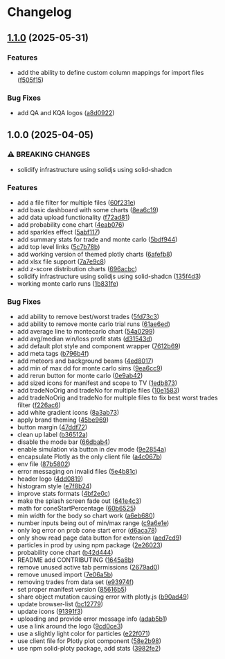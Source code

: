 # Changelog

## [1.1.0](https://github.com/QuantAlchemy/quant-companion/compare/v1.0.0...v1.1.0) (2025-05-31)


### Features

* add the ability to define custom column mappings for import files ([f505f15](https://github.com/QuantAlchemy/quant-companion/commit/f505f15aa7c6ff79d73b8202faf9d424a2d26ca9))


### Bug Fixes

* add QA and KQA logos ([a8d0922](https://github.com/QuantAlchemy/quant-companion/commit/a8d0922d2e9122ce110482f10def7a1b4c22eab5))

## 1.0.0 (2025-04-05)


### ⚠ BREAKING CHANGES

* solidify infrastructure using solidjs using solid-shadcn

### Features

* add a file filter for multiple files ([60f231e](https://github.com/QuantAlchemy/quant-companion/commit/60f231ed9a2a1768ff41c731fe91b25a13d7e898))
* add basic dashboard with some charts ([8ea6c19](https://github.com/QuantAlchemy/quant-companion/commit/8ea6c190bc5523a6931522fc305c6bcc631617c8))
* add data upload functionality ([f72ad81](https://github.com/QuantAlchemy/quant-companion/commit/f72ad810fe78a7c17b4a770375427858d856e209))
* add probability cone chart ([4eab076](https://github.com/QuantAlchemy/quant-companion/commit/4eab076ac5d4a5d091942ff9891ad217698e0e9e))
* add sparkles effect ([5abf117](https://github.com/QuantAlchemy/quant-companion/commit/5abf1174ada49a35a055d10f7ba0bc7815120294))
* add summary stats for trade and monte carlo ([5bdf944](https://github.com/QuantAlchemy/quant-companion/commit/5bdf94479cd56931eb4b3d27b8aa0d7da47d6288))
* add top level links ([5c7b78b](https://github.com/QuantAlchemy/quant-companion/commit/5c7b78be0c4d9ecd9b186a645f1b41ffa83535c7))
* add working version of themed plotly charts ([6afefb8](https://github.com/QuantAlchemy/quant-companion/commit/6afefb82eb70a71a3f6d6d7c7727d66bf3d423a5))
* add xlsx file support ([7a7e9c8](https://github.com/QuantAlchemy/quant-companion/commit/7a7e9c89a75d53d598aa1be7ddeb0fdc04c680f8))
* add z-score distribution charts ([696acbc](https://github.com/QuantAlchemy/quant-companion/commit/696acbca3873488af03d556bf03d2399faa76788))
* solidify infrastructure using solidjs using solid-shadcn ([135f4d3](https://github.com/QuantAlchemy/quant-companion/commit/135f4d373d6db50721eced2e1c28d66608d1f7a4))
* working monte carlo runs ([1b831fe](https://github.com/QuantAlchemy/quant-companion/commit/1b831fee0fd7938ea0c3dd2eb7cc607ebcc7a72c))


### Bug Fixes

* add ability to remove best/worst trades ([5fd73c3](https://github.com/QuantAlchemy/quant-companion/commit/5fd73c3ec923db3a5c7124344b6e854adfef311c))
* add ability to remove monte carlo trial runs ([61ae6ed](https://github.com/QuantAlchemy/quant-companion/commit/61ae6ed072975d1de42f5d7a23b43e31daa9e2f2))
* add average line to montecarlo chart ([54a0299](https://github.com/QuantAlchemy/quant-companion/commit/54a02991b6e9ce91b23023955570efe774fa4d8f))
* add avg/median win/loss profit stats ([d31543d](https://github.com/QuantAlchemy/quant-companion/commit/d31543dc954dba268f84ffaec8061ae35612ebbd))
* add default plot style and component wrapper ([7612b69](https://github.com/QuantAlchemy/quant-companion/commit/7612b6996378312a556a710fef8c43c8d6ffc0e4))
* add meta tags ([b796b4f](https://github.com/QuantAlchemy/quant-companion/commit/b796b4f448950267d3d2d2240a395c9f4df209bc))
* add meteors and background beams ([4ed8017](https://github.com/QuantAlchemy/quant-companion/commit/4ed8017669c02721e9ab32ea6e59822aa5003e82))
* add min of max dd for monte carlo sims ([9ea6cc9](https://github.com/QuantAlchemy/quant-companion/commit/9ea6cc91463db4778250e97f9d01caa19ed38270))
* add rerun button for monte carlo ([0e9ab42](https://github.com/QuantAlchemy/quant-companion/commit/0e9ab420359edfb8361b886d4086e97abcd464d6))
* add sized icons for manifest and scope to TV ([1edb873](https://github.com/QuantAlchemy/quant-companion/commit/1edb8732be96932184063d8e474436c4c3eec5f1))
* add tradeNoOrig and tradeNo for multiple files ([10e1583](https://github.com/QuantAlchemy/quant-companion/commit/10e1583be680565c8bca797aa62b21cf9f431a0a))
* add tradeNoOrig and tradeNo for multiple files to fix best worst trades filter ([f226ac6](https://github.com/QuantAlchemy/quant-companion/commit/f226ac6fcfd2ec8fa478e34c2945810e4949a22a))
* add white gradient icons ([8a3ab73](https://github.com/QuantAlchemy/quant-companion/commit/8a3ab73ead56de1f85febadb7b5431d6a60b2b76))
* apply brand theming ([45be969](https://github.com/QuantAlchemy/quant-companion/commit/45be969ca298488a2b243df8f4ba96a570bc1b62))
* button margin ([47ddf72](https://github.com/QuantAlchemy/quant-companion/commit/47ddf72bec6532c3eab7f2150650071fb740b57e))
* clean up label ([b36512a](https://github.com/QuantAlchemy/quant-companion/commit/b36512a725068919457c3364f2a30917a39c9c7b))
* disable the mode bar ([66dbab4](https://github.com/QuantAlchemy/quant-companion/commit/66dbab4c66a23658d3c6ad4d11213ab3097fd40e))
* enable simulation via button in dev mode ([9e2854a](https://github.com/QuantAlchemy/quant-companion/commit/9e2854a813cf3368bac1ae5ce5d0420d2ac5fc1d))
* encapsulate Plotly as the only client file ([a4c067b](https://github.com/QuantAlchemy/quant-companion/commit/a4c067b745751df32023528a7a4a53d920b47313))
* env file ([87b5802](https://github.com/QuantAlchemy/quant-companion/commit/87b5802016a076c848f8ff5074d7eb27566db712))
* error messaging on invalid files ([5e4b81c](https://github.com/QuantAlchemy/quant-companion/commit/5e4b81c64f2e7ec403897dc88deb0134898fcb44))
* header logo ([4dd0819](https://github.com/QuantAlchemy/quant-companion/commit/4dd08199cac034c0a5edc2b8e5345d5d9f2b2611))
* histogram style ([e7f8b24](https://github.com/QuantAlchemy/quant-companion/commit/e7f8b245ec49d580bc8d038d093adc53ebb27610))
* improve stats formats ([4bf2e0c](https://github.com/QuantAlchemy/quant-companion/commit/4bf2e0c7579a4ec66c5eeeb96e4bb50a5ebb7278))
* make the splash screen fade out ([641e4c3](https://github.com/QuantAlchemy/quant-companion/commit/641e4c335dffe9c2d7cffc8e50708a99a0254718))
* math for coneStartPercentage ([60b6525](https://github.com/QuantAlchemy/quant-companion/commit/60b6525b321cfff7fb34c8b029dc3c5d3c28a288))
* min width for the body so chart work ([a6eb680](https://github.com/QuantAlchemy/quant-companion/commit/a6eb680bf22f983494e1e04fb0c3b90099443563))
* number inputs being out of min/max range ([c9a6e1e](https://github.com/QuantAlchemy/quant-companion/commit/c9a6e1ebd650e6e14f2c7fcc31a68bdf38f214ba))
* only log error on prob cone start error ([d6aca78](https://github.com/QuantAlchemy/quant-companion/commit/d6aca7852c74178337facac0aea61072e0260912))
* only show read page data button for extension ([aed7cd9](https://github.com/QuantAlchemy/quant-companion/commit/aed7cd90c26a00467e2d6dc7851d7e740732377b))
* particles in prod by using npm package ([2e26023](https://github.com/QuantAlchemy/quant-companion/commit/2e26023c51b20eab91157bef4f648b0c3b9e1c66))
* probability cone chart ([b42d444](https://github.com/QuantAlchemy/quant-companion/commit/b42d44438067378c758dc25c2fa52dd68a781759))
* README add CONTRIBUTING ([1645a8b](https://github.com/QuantAlchemy/quant-companion/commit/1645a8b72999203cd7f7915cdaf2fe665f7621af))
* remove unused active tab permissions ([2679ad0](https://github.com/QuantAlchemy/quant-companion/commit/2679ad0a0e3e665fcf00efa0035ee3d08c26cdf4))
* remove unused import ([7e06a5b](https://github.com/QuantAlchemy/quant-companion/commit/7e06a5b2ac7701ce296e347c568b48947cb825fd))
* removing trades from data set ([e93974f](https://github.com/QuantAlchemy/quant-companion/commit/e93974fca82b4016cbfd52e92a89a93e4c5f0775))
* set proper manifest version ([85616b5](https://github.com/QuantAlchemy/quant-companion/commit/85616b5dc5510c5dac93dc0b718f21bdc0fc2e36))
* share object mutation causing error with plotly.js ([b90ad49](https://github.com/QuantAlchemy/quant-companion/commit/b90ad49672878e8ae0fa005f14635682998fd156))
* update browser-list ([bc12779](https://github.com/QuantAlchemy/quant-companion/commit/bc127793de7cfb1069bfc850cbc3610a69888911))
* update icons ([91391f3](https://github.com/QuantAlchemy/quant-companion/commit/91391f384b432878a2486e5e822f0fa4e99747d4))
* uploading and provide error message info ([adab5b1](https://github.com/QuantAlchemy/quant-companion/commit/adab5b1b49af3b83263978025506c0588cef66c1))
* use a link around the logo ([9cd0ce3](https://github.com/QuantAlchemy/quant-companion/commit/9cd0ce3044e6c4fb6516a0449bd8bbb10138d330))
* use a slightly light color for particles ([e22f071](https://github.com/QuantAlchemy/quant-companion/commit/e22f071cfa093b36488d079b99c49d3bb0ec59e0))
* use client file for Plotly plot component ([58e2b98](https://github.com/QuantAlchemy/quant-companion/commit/58e2b983fc7bf7ad7238a3d91a492f1b68a62350))
* use npm solid-ploty package, add stats ([3982fe2](https://github.com/QuantAlchemy/quant-companion/commit/3982fe29dd8c7ad01bda70dfb4df73367b00bbe8))
